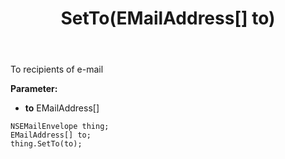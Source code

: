 ﻿---
uid: crmscript_ref_NSEMailEnvelope_SetTo
title: SetTo(EMailAddress[] to)
intellisense: NSEMailEnvelope.SetTo
keywords: NSEMailEnvelope, GetTo
so.topic: reference
---

To recipients of e-mail

**Parameter:** 
 - **to** EMailAddress[]

```crmscript
NSEMailEnvelope thing;
EMailAddress[] to;
thing.SetTo(to);
```

